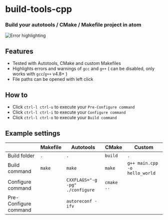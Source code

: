 build-tools-cpp
===============

### Build your autotools / CMake / Makefile project in atom

![Error highlighting](https://cloud.githubusercontent.com/assets/7817714/3212315/57e17420-ef53-11e3-8455-8ddb1bd6da5e.png)

## Features
* Tested with Autotools, CMake and custom Makefiles
* Highlights errors and warnings of `gcc` and `g++` ( can be disabled, only works with `gcc`/`g++` v4.8+ )
* File paths can be opened with left click


## How to
* Click `ctrl-l ctrl-u` to execute your `Pre-Configure command`
* Click `ctrl-l ctrl-i` to execute your `Configure command`
* Click `ctrl-l ctrl-o` to execute your `Build command`

## Example settings
| |Makefile | Autotools | CMake | Custom
---|---|---|---|---
Build folder | `.` | `.` | `build` | `.`
Build command | `make` | `make` | `make` | `g++ main.cpp -o hello_world`
Configure command | | `CXXFLAGS="-g -pg" ./configure` | `cmake ..` |
Pre-Configure command | | `autoreconf -ifv` | |
